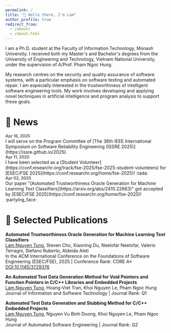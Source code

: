 ```yaml
---
permalink: /
title: "👋 Hello there, I'm Lam"
author_profile: true
redirect_from: 
  - /about/
  - /about.html
---
```


I am a Ph.D. student at the Faculty of Information Technology, Monash University. I received both my Master's and Bachelor's degrees from the University of Engineering and Technology, Vietnam National University, under the supervision of A/Prof. Pham Ngoc Hung.

My research centres on the security and quality assurance of software systems, with a particular emphasis on software testing and automated repair. I am especially interested in the trustworthiness of intelligent software engineering tools. My work involves developing and applying novel techniques in artificial intelligence and program analysis to support these goals.

# 📢 News 

<style>
  .time {
    font-size: 0.9em;
    margin-bottom: 0;
    font-weight: bold;
    opacity: 0.7;
  }

  ul.no-bullets {
    list-style-type: none; /* Remove bullets */
    padding-inline-start: 0px;
    margin: 0 0 1.3em;
  }

  li p {
     margin-bottom: 0;
  }

  ul.no-bullets li {
    margin-bottom: 0.8em;
  }
</style>


<!-- <ul class="no-bullets">
  <li><div class="time">Apr 16, 2025</div> I will serve on the Program Committee of <a href="https://issre.github.io/2025">The 36th IEEE International Symposium on Software Reliability Engineering (ISSRE 2025)</a>.</li>
  <li><div class="time">Apr 11, 2025</div> I have been selected as a <a href="https://conf.researchr.org/track/fse-2025/fse-2025-student-volunteers">Student Volunteer</a> for <a href="https://conf.researchr.org/home/fse-2025">ESEC/FSE 2025</a>! :tada:</li>
  <li><div class="time">Apr 02, 2025</div> Our paper "<a href="https://arxiv.org/abs/2410.22663">Automated Trustworthiness Oracle Generation for Machine Learning Text Classifiers</a>" got accepted by <a href="https://conf.researchr.org/home/fse-2025">ESEC/FSE 2025</a>! :partying_face:</li>
</ul> -->

<div class="time">Apr 16, 2025</div>
I will serve on the Program Committee of [The 36th IEEE International Symposium on Software Reliability Engineering (ISSRE 2025)](https://issre.github.io/2025).

<div class="time">Apr 11, 2025</div>
I have been selected as a [Student Volunteer](https://conf.researchr.org/track/fse-2025/fse-2025-student-volunteers) for [ESEC/FSE 2025](https://conf.researchr.org/home/fse-2025)! :tada:

<div class="time">Apr 02, 2025</div>
Our paper "[Automated Trustworthiness Oracle Generation for Machine Learning Text Classifiers](https://arxiv.org/abs/2410.22663)" got accepted by [ESEC/FSE 2025](https://conf.researchr.org/home/fse-2025)! :partying_face:


# 📃 Selected Publications

**Automated Trustworthiness Oracle Generation for Machine Learning Text Classifiers**<br>
<u>Lam Nguyen Tung</u>, Steven Cho, Xiaoning Du, Neelofar Neelofar, Valerio Terragni, Stefano Ruberto, Aldeida Aleti<br>
In the ACM International Conference on the Foundations of Software Engineering (ESEC/FSE), 2025 | Conference Rank: CORE A*<br>
<a class="publ-action" href="https://doi.org/10.1145/3729376">DOI:10.1145/3729376</a>

**An Automated Test Data Generation Method for Void Pointers and Function Pointers in C/C++ Libraries and Embedded Projects**<br>
<u>Lam Nguyen Tung</u>, Hoang-Viet Tran, Khoi Nguyen Le, Pham Ngoc Hung<br>
Journal of Information and Software Technology | Journal Rank: Q1

**Automated Test Data Generation and Stubbing Method for C/C++ Embedded Projects**<br>
<u>Lam Nguyen Tung</u>, Nguyen Vu Binh Duong, Khoi Nguyen Le, Pham Ngoc Hung<br>
Journal of Automated Software Engineering | Journal Rank: Q2